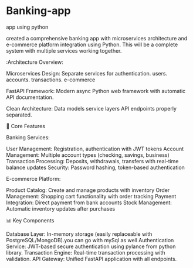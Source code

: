 # Banking-app
app using python

created a comprehensive banking app with microservices architecture and e-commerce platform integration using Python. 
This will be a complete system with multiple services working together.


:Architecture Overview:

Microservices Design:
Separate services for authentication.
users.
accounts.
transactions.
e-commerce


FastAPI Framework: 
Modern async Python web framework with automatic API documentation.

Clean Architecture:
Data models 
service layers
API endpoints properly separated.



🔧 Core Features


Banking Services:

User Management: Registration, authentication with JWT tokens
Account Management: Multiple account types (checking, savings, business)
Transaction Processing: Deposits, withdrawals, transfers with real-time balance updates
Security: Password hashing, token-based authentication

E-commerce Platform:

Product Catalog: Create and manage products with inventory
Order Management: Shopping cart functionality with order tracking
Payment Integration: Direct payment from bank accounts
Stock Management: Automatic inventory updates after purchases

📊 Key Components

Database Layer: In-memory storage (easily replaceable with PostgreSQL/MongoDB).you can go with mySql as well
Authentication Service: JWT-based secure authentication using pylance from python library.
Transaction Engine: Real-time transaction processing with validation.
API Gateway: Unified FastAPI application with all endpoints.
